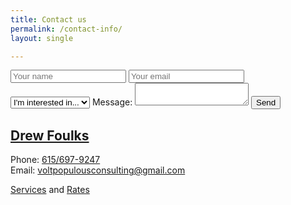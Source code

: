 ```yaml
---
title: Contact us
permalink: /contact-info/
layout: single

---
```

<form name="contact" method="POST" data-netlify="true">
    <input type="text" name="name" placeholder="Your name"/>
    <input type="email" name="email" placeholder="Your email"/>
    <select name="interest">
      <option disabled selected value>I'm interested in...</option>
      <option value="contract">Monthly contract</option>
      <option value="adhoc">Pay as you go</option>
    </select>
    <label> Message: <textarea name="message"></textarea></label>
    <button type="submit">Send</button>
</form>

## [Drew Foulks](https://www.linkedin.com/in/andrewfoulks/)
Phone:	<a href="tel:6156979247">615/697-9247</a><br>
Email:	<a href="mailto:voltpopulousconsulting@gmail.com">voltpopulousconsulting@gmail.com</a>

[Services](/services/) and [Rates](/rates/)

